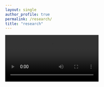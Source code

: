 ```yaml
---
layout: single
author_profile: true
permalink: /research/
title: "research"
---
```


![](/assets/images/cuddy_moving_tracking.mp4)
